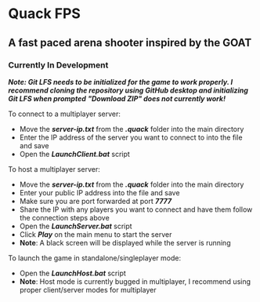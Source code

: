 # Quack FPS

## A fast paced arena shooter inspired by the GOAT

### Currently In Development

***Note: Git LFS needs to be initialized for the game to work properly. I recommend cloning the repository using GitHub desktop and initializing Git LFS when prompted***
***"Download ZIP" does not currently work!***

To connect to a multiplayer server:
 - Move the ***server-ip.txt*** from the ***.quack*** folder into the main directory
 - Enter the IP address of the server you want to connect to into the file and save
 - Open the ***LaunchClient.bat*** script

To host a multiplayer server:
 - Move the ***server-ip.txt*** from the ***.quack*** folder into the main directory
 - Enter your public IP address into the file and save
 - Make sure you are port forwarded at port ***7777***
 - Share the IP with any players you want to connect and have them follow the connection steps above
 - Open the ***LaunchServer.bat*** script
 - Click ***Play*** on the main menu to start the server
 - **Note**: A black screen will be displayed while the server is running

To launch the game in standalone/singleplayer mode:
 - Open the ***LaunchHost.bat*** script
 - **Note**: Host mode is currently bugged in multiplayer, I recommend using proper client/server modes for multiplayer
